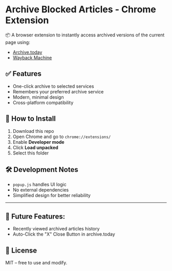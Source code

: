 # Archive Blocked Articles - Chrome Extension

📦 A browser extension to instantly access archived versions of the current page using:
- [Archive.today](https://archive.today)
- [Wayback Machine](https://web.archive.org)

## ✅ Features

- One-click archive to selected services
- Remembers your preferred archive service
- Modern, minimal design
- Cross-platform compatibility

## 🔧 How to Install

1. Download this repo
2. Open Chrome and go to `chrome://extensions/`
3. Enable **Developer mode**
4. Click **Load unpacked**
5. Select this folder

## 🛠 Development Notes

- `popup.js` handles UI logic
- No external dependencies
- Simplified design for better reliability

---

## 🚀 Future Features:
- Recently viewed archived articles history
- Auto-Click the "X" Close Button in archive.today

## 📄 License

MIT – free to use and modify.